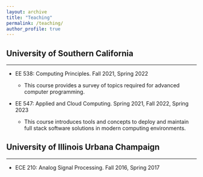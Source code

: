 ```yaml
---
layout: archive
title: "Teaching"
permalink: /teaching/
author_profile: true
---
```


## University of Southern California
___

* EE 538: Computing Principles. Fall 2021, Spring 2022

  * This course provides a survey of topics required for advanced computer programming.

* EE 547: Applied and Cloud Computing. Spring 2021, Fall 2022, Spring 2023

  * This course introduces tools and concepts to deploy and maintain full stack software solutions in modern computing environments.


## University of Illinois Urbana Champaign
___

* ECE 210: Analog Signal Processing. Fall 2016, Spring 2017




<!-- {% include base_path %}

{% for post in site.teaching reversed %}
  {% include archive-single.html %}
{% endfor %} -->
